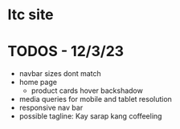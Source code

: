 # Itc site

# TODOS - 12/3/23
* navbar sizes dont match
* home page
  * product cards hover backshadow
* media queries for mobile and tablet resolution
* responsive nav bar
* possible tagline: Kay sarap kang coffeeling
